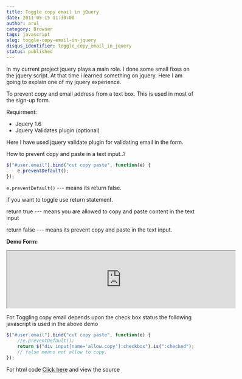 ```yaml
---
title: Toggle copy email in jQuery
date: 2011-05-15 11:30:00
author: arul
category: Browser
tags: javascript
slug: toggle-copy-email-in-jquery
disqus_identifier: toggle_copy_email_in_jquery
status: published
---
```


In my current project jquery plays a main role. I done some small fixes
on the jquery script. At that time i learned something on jquery. Here I
am going to explain one of my jquery experience.

To prevent copy and email address from a text box. This is used in most
of the sign-up form.

Requirment:

-   Jquery 1.6
-   Jquery Validates plugin (optional)

Here I have used jquery validate plugin for validating email in the
form.

How to prevent copy and paste in a text input..?

``` javascript
$("#user.email").bind("cut copy paste", function(e) {
    e.preventDefault();
});
```

`e.preventDefault()` --- means its return false.

if you want to toggle use return statement.

return true --- means you are allowed to copy and paste content in the
text input

return false --- means its prevent copy and paste in the text input.

**Demo Form:**

<iframe src="http://files.arulraj.net/code/html/prevent_email_jquery.html" width="600" height="150">
</iframe>

For Toggling copy email depends upon the check box status the following
javascript is used in the above demo

``` javascript
$("#user.email").bind("cut copy paste", function(e) {
    //e.preventDefault();
    return $("div input[name='allow.copy']:checkbox").is(":checked");
    // false means not allow to copy.
});
```

For html code [Click
here](http://files.arulraj.net/code/html/prevent_email_jquery.html) and
view the source
